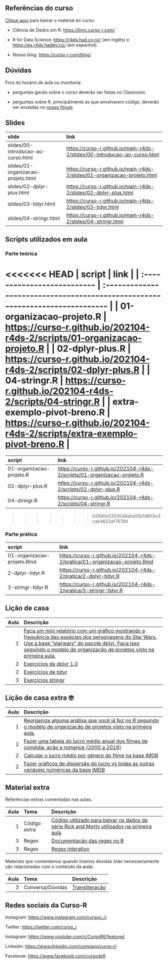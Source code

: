 
<!-- README.md is generated from README.Rmd. Please edit that file -->

## Referências do curso

[Clique
aqui](https://github.com/curso-r/main-r4ds-2/raw/master/material_do_curso.zip)
para baixar o material do curso.

-   Ciência de Dados em R: <https://livro.curso-r.com/>

-   R for Data Science: <https://r4ds.had.co.nz/> (em inglês) e
    <https://es.r4ds.hadley.nz/> (em espanhol).

-   Nosso blog: <https://curso-r.com/blog/>

## Dúvidas

Fora do horário de aula ou monitoria:

-   perguntas gerais sobre o curso deverão ser feitas no Classroom.

-   perguntas sobre R, principalmente as que envolverem código, deverão
    ser enviadas no [nosso fórum](https://discourse.curso-r.com/).

## Slides

| slide                              | link                                                                       |
|:-----------------------------------|:---------------------------------------------------------------------------|
| slides/00-introducao-ao-curso.html | <https://curso-r.github.io/main-r4ds-2/slides/00-introducao-ao-curso.html> |
| slides/01-organizacao-projeto.html | <https://curso-r.github.io/main-r4ds-2/slides/01-organizacao-projeto.html> |
| slides/02-dplyr-plus.html          | <https://curso-r.github.io/main-r4ds-2/slides/02-dplyr-plus.html>          |
| slides/03-tidyr.html               | <https://curso-r.github.io/main-r4ds-2/slides/03-tidyr.html>               |
| slides/04-stringr.html             | <https://curso-r.github.io/main-r4ds-2/slides/04-stringr.html>             |

## Scripts utilizados em aula

### Parte teórica

<<<<<<< HEAD
| script                      | link                                                                          |
| :-------------------------- | :---------------------------------------------------------------------------- |
| 01-organizacao-projeto.R    | <https://curso-r.github.io/202104-r4ds-2/scripts/01-organizacao-projeto.R>    |
| 02-dplyr-plus.R             | <https://curso-r.github.io/202104-r4ds-2/scripts/02-dplyr-plus.R>             |
| 04-stringr.R                | <https://curso-r.github.io/202104-r4ds-2/scripts/04-stringr.R>                |
| extra-exemplo-pivot-breno.R | <https://curso-r.github.io/202104-r4ds-2/scripts/extra-exemplo-pivot-breno.R> |
=======
| script                   | link                                                                       |
|:-------------------------|:---------------------------------------------------------------------------|
| 01-organizacao-projeto.R | <https://curso-r.github.io/202104-r4ds-2/scripts/01-organizacao-projeto.R> |
| 02-dplyr-plus.R          | <https://curso-r.github.io/202104-r4ds-2/scripts/02-dplyr-plus.R>          |
| 04-stringr.R             | <https://curso-r.github.io/202104-r4ds-2/scripts/04-stringr.R>             |
>>>>>>> b29d0e53035d8aba55b1d803e3cab4622ef7678d

### Parte prática

| script                     | link                                                                         |
|:---------------------------|:-----------------------------------------------------------------------------|
| 01-organizacao-projeto.Rmd | <https://curso-r.github.io/202104-r4ds-2/pratica/01-organizacao-projeto.Rmd> |
| 2-dplyr-tidyr.R            | <https://curso-r.github.io/202104-r4ds-2/pratica/2-dplyr-tidyr.R>            |
| 3-stringr-tidyr.R          | <https://curso-r.github.io/202104-r4ds-2/pratica/3-stringr-tidyr.R>          |

## Lição de casa

| Aula | Descrição                                                                                                                                                                                                                                                                            |
|-----:|:-------------------------------------------------------------------------------------------------------------------------------------------------------------------------------------------------------------------------------------------------------------------------------------|
|    1 | [Faça um mini relatório com um gráfico mostrando a frequência das espécies dos personagens do Star Wars. Use a base “starwars” do pacote dplyr. Faça isso seguindo o modelo de organização de projetos visto na primeira aula.](https://dplyr.tidyverse.org/reference/starwars.html) |
|    2 | [Exercícios de dplyr 1.0](https://livro.curso-r.com/7-2-dplyr.html#exerc%C3%ADcios-17)                                                                                                                                                                                               |
|    2 | [Exercícios de tidyr](https://livro.curso-r.com/7-3-tidyr.html#exerc%C3%ADcios-18)                                                                                                                                                                                                   |
|    3 | [Exercícios stringr](https://livro.curso-r.com/7-4-o-pacote-stringr.html#exerc%C3%ADcios-19)                                                                                                                                                                                         |

## Lição de casa extra 🤓

| Aula | Descrição                                                                                                                                                                                       |
|-----:|:------------------------------------------------------------------------------------------------------------------------------------------------------------------------------------------------|
|    1 | [Reorganize alguma análise que você já fez no R seguindo o modelo de organização de projetos visto na primeira aula.](https://curso-r.github.io/main-r4ds-2/slides/02-organizacao-projeto.html) |
|    2 | [Fazer uma tabela do lucro médio anual dos filmes de comédia, ação e romance (2000 a 2016)](https://github.com/curso-r/livro-material/raw/master/assets/data/imdb.rds)                          |
|    2 | [Calcular o lucro médio por gênero do filme na base IMDB](https://github.com/curso-r/livro-material/raw/master/assets/data/imdb.rds)                                                            |
|    2 | [Fazer gráficos de dispersão do lucro vs todas as outras variáveis núméricas da base IMDB](https://github.com/curso-r/livro-material/raw/master/assets/data/imdb.rds)                           |

## Material extra

Referências extras comentadas nas aulas.

| Aula | Tema         | Descrição                                                                                                                                                                           |
|-----:|:-------------|:------------------------------------------------------------------------------------------------------------------------------------------------------------------------------------|
|    1 | Código extra | [Código utilizado para baixar os dados da série Rick and Morty utilizados na primeira aula](https://raw.githubusercontent.com/curso-r/main-r4ds-2/master/data-raw/rick_and_morty.R) |
|    3 | Regex        | [Documentação das regex no R](https://stringi.gagolewski.com/rapi/about_search_regex.html)                                                                                          |
|    3 | Regex        | [Regex interativo](https://regex101.com/)                                                                                                                                           |

Materiais que comentamos quando tiramos dúvidas (não necessariamente são
relacionadas com o conteúdo da aula).

| Aula | Tema             | Descrição                                                                   |
|-----:|:-----------------|:----------------------------------------------------------------------------|
|    3 | Conversa/Dúvidas | [Transliteração](https://blog.curso-r.com/posts/2019-08-29-transliteracao/) |

## Redes sociais da Curso-R

Instagram: <https://www.instagram.com/cursoo_r/>

Twitter: <https://twitter.com/curso_r>

Instagram: <https://www.youtube.com/c/CursoR6/featured>

Linkedin: <https://www.linkedin.com/company/curso-r/>

Facebook: <https://www.facebook.com/cursodeR>
